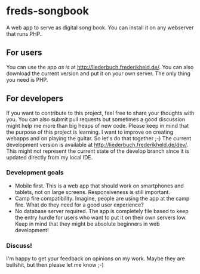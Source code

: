 # freds-songbook
A web app to serve as digital song book. You can install it on any webserver that runs PHP.

## For users
You can use the app *as is* at http://liederbuch.frederikheld.de/. You can also download the current version and put it on your own server. The only thing you need is PHP.

## For developers
If you want to contribute to this project, feel free to share your thoughts with you. You can also submit pull requests but sometimes a good discussion might help me more than big heaps of new code. Please keep in mind that the purpose of this project is learning. I want to improve on creating webapps and on playing the guitar. So let's do that together ;-)
The current development version is available at http://liederbuch.frederikheld.de/dev/. This might not represent the current state of the develop branch since it is updated directly from my local IDE.

### Development goals
* Mobile first. This is a web app that should work on smartphones and tablets, not on large screens. Responsiveness is still important.
* Camp fire compatibility. Imagine, people are using the app at the camp fire. What do they need for a good user experience?
* No database server required. The app is completely file based to keep the entry hurdle for users who want to put it on their own servers low. Keep in mind that they might be absolute beginners in web development!

### Discuss!
I'm happy to get your feedback on opinions on my work. Maybe they are bullshit, but then please let me know ;-)